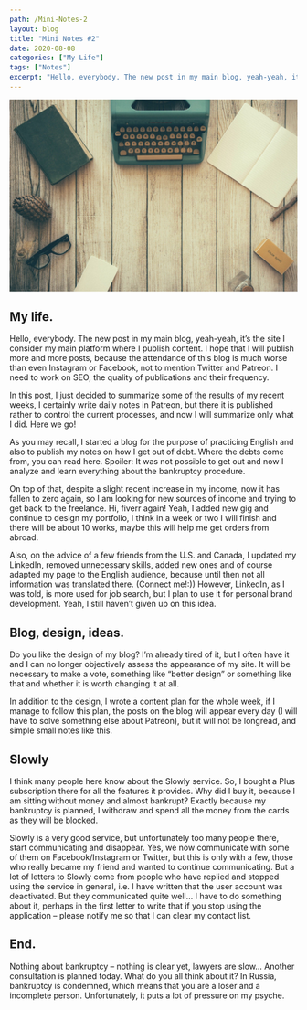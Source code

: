 ```yaml
---
path: /Mini-Notes-2
layout: blog
title: "Mini Notes #2"
date: 2020-08-08
categories: ["My Life"]
tags: ["Notes"]
excerpt: "Hello, everybody. The new post in my main blog, yeah-yeah, it’s the site I consider my main platform where I publish content. I hope that I will publish more and more posts, because the attendance of this blog is much worse than even Instagram or Facebook, not to mention Twitter and Patreon. I need to work on SEO, the quality of publications and their frequency."
---
```


![Mini Notes #2](../../images/uploads/016-Typewriter.jpg "Mini Notes #2")

## My life.

Hello, everybody. The new post in my main blog, yeah-yeah, it’s the site I consider my main platform where I publish content. I hope that I will publish more and more posts, because the attendance of this blog is much worse than even Instagram or Facebook, not to mention Twitter and Patreon. I need to work on SEO, the quality of publications and their frequency.

In this post, I just decided to summarize some of the results of my recent weeks, I certainly write daily notes in Patreon, but there it is published rather to control the current processes, and now I will summarize only what I did. Here we go!

As you may recall, I started a blog for the purpose of practicing English and also to publish my notes on how I get out of debt. Where the debts come from, you can read here.
Spoiler: It was not possible to get out and now I analyze and learn everything about the bankruptcy procedure.

On top of that, despite a slight recent increase in my income, now it has fallen to zero again, so I am looking for new sources of income and trying to get back to the freelance. Hi, fiverr again! Yeah, I added new gig and continue to design my portfolio, I think in a week or two I will finish and there will be about 10 works, maybe this will help me get orders from abroad.

Also, on the advice of a few friends from the U.S. and Canada, I updated my LinkedIn, removed unnecessary skills, added new ones and of course adapted my page to the English audience, because until then not all information was translated there. (Connect me!:)) However, LinkedIn, as I was told, is more used for job search, but I plan to use it for personal brand development. Yeah, I still haven’t given up on this idea.

## Blog, design, ideas.

Do you like the design of my blog? I’m already tired of it, but I often have it and I can no longer objectively assess the appearance of my site. It will be necessary to make a vote, something like “better design” or something like that and whether it is worth changing it at all.

In addition to the design, I wrote a content plan for the whole week, if I manage to follow this plan, the posts on the blog will appear every day (I will have to solve something else about Patreon), but it will not be longread, and simple small notes like this.

## Slowly

I think many people here know about the Slowly service. So, I bought a Plus subscription there for all the features it provides. Why did I buy it, because I am sitting without money and almost bankrupt? Exactly because my bankruptcy is planned, I withdraw and spend all the money from the cards as they will be blocked.

Slowly is a very good service, but unfortunately too many people there, start communicating and disappear. Yes, we now communicate with some of them on Facebook/Instagram or Twitter, but this is only with a few, those who really became my friend and wanted to continue communicating. But a lot of letters to Slowly come from people who have replied and stopped using the service in general, i.e. I have written that the user account was deactivated. But they communicated quite well… I have to do something about it, perhaps in the first letter to write that if you stop using the application – please notify me so that I can clear my contact list.

## End.

Nothing about bankruptcy – nothing is clear yet, lawyers are slow… Another consultation is planned today. What do you all think about it? In Russia, bankruptcy is condemned, which means that you are a loser and a incomplete person. Unfortunately, it puts a lot of pressure on my psyche.
